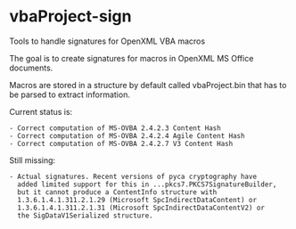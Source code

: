 # vbaProject-sign
Tools to handle signatures for OpenXML VBA macros

The goal is to create signatures for macros in OpenXML MS Office documents.

Macros are stored in a structure by default called vbaProject.bin that has to be parsed to extract information.

Current status is:

    - Correct computation of MS-OVBA 2.4.2.3 Content Hash
    - Correct computation of MS-OVBA 2.4.2.4 Agile Content Hash
    - Correct computation of MS-OVBA 2.4.2.7 V3 Content Hash

Still missing:

    - Actual signatures. Recent versions of pyca cryptography have
      added limited support for this in ...pkcs7.PKCS7SignatureBuilder,
      but it cannot produce a ContentInfo structure with 
      1.3.6.1.4.1.311.2.1.29 (Microsoft SpcIndirectDataContent) or
      1.3.6.1.4.1.311.2.1.31 (Microsoft SpcIndirectDataContentV2) or
      the SigDataV1Serialized structure.

